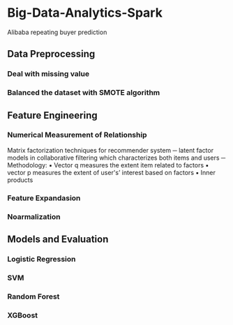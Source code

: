 # Big-Data-Analytics-Spark
Alibaba repeating buyer prediction

## Data Preprocessing
### Deal with missing value
### Balanced the dataset with SMOTE algorithm

## Feature Engineering
### Numerical Measurement of Relationship
Matrix factorization techniques for recommender system
─ latent factor models in collaborative filtering which
characterizes both items and users
─ Methodology: ▪ Vector q measures the extent item related to factors ▪ vector p measures the extent of user's’ interest based on
factors ▪ Inner products
### Feature Expandasion
### Noarmalization

## Models and Evaluation
### Logistic Regression
### SVM
### Random Forest 
### XGBoost

